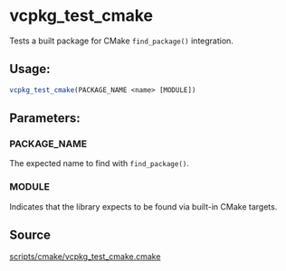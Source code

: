 # vcpkg_test_cmake

Tests a built package for CMake `find_package()` integration.

## Usage:
```cmake
vcpkg_test_cmake(PACKAGE_NAME <name> [MODULE])
```

## Parameters:

### PACKAGE_NAME
The expected name to find with `find_package()`.

### MODULE
Indicates that the library expects to be found via built-in CMake targets.


## Source
[scripts/cmake/vcpkg_test_cmake.cmake](https://github.com/Microsoft/vcpkg/blob/master/scripts/cmake/vcpkg_test_cmake.cmake)
